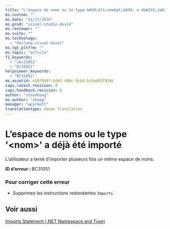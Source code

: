 ```yaml
---
title: "L’espace de noms ou le type &#39;&lt;nom&gt;&#39; a d&#233;j&#224; &#233;t&#233; import&#233; | Microsoft Docs"
ms.custom: ""
ms.date: "11/17/2016"
ms.prod: "visual-studio-dev14"
ms.reviewer: ""
ms.suite: ""
ms.technology: 
  - "devlang-visual-basic"
ms.tgt_pltfrm: ""
ms.topic: "article"
f1_keywords: 
  - "vbc31051"
  - "bc31051"
helpviewer_keywords: 
  - "BC31051"
ms.assetid: e10f9047-6de5-486c-9c6d-bcbad03f824c
caps.latest.revision: 8
caps.handback.revision: 8
author: "stevehoag"
ms.author: "shoag"
manager: "wpickett"
translationtype: Human Translation
---
```

# L’espace de noms ou le type &#39;&lt;nom&gt;&#39; a d&#233;j&#224; &#233;t&#233; import&#233;
L’utilisateur a tenté d’importer plusieurs fois un même espace de noms.  
  
 **ID d’erreur :** BC31051  
  
### Pour corriger cette erreur  
  
-   Supprimez les instructions redondantes `Imports`.  
  
## Voir aussi  
 [Imports Statement \(.NET Namespace and Type\)](../../visual-basic/language-reference/statements/imports-statement-net-namespace-and-type.md)